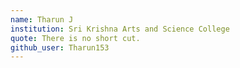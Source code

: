 ```yaml
---
name: Tharun J
institution: Sri Krishna Arts and Science College
quote: There is no short cut.
github_user: Tharun153
---
```

